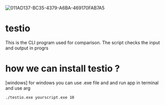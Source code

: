 
![011AD137-BC35-4379-A6BA-469170FAB7A5](https://github.com/Gfaerny/testio/assets/120312426/0e3d8676-e15a-4601-b8a4-54a3bdb34d1f)
# testio
This is the CLI program used for comparison. The script checks the input and output
in progrs
# how we can install testio ?
[windows]
for windows you can use .exe file and 
and run app in terminal and use arg
```bash
./testio.exe yourscript.exe 10
```

